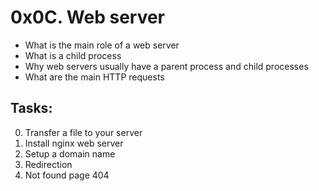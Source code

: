 # 0x0C. Web server

- What is the main role of a web server
- What is a child process
- Why web servers usually have a parent process and child processes
- What are the main HTTP requests

## Tasks:

0. Transfer a file to your server
1. Install nginx web server
2. Setup a domain name
3. Redirection
4. Not found page 404